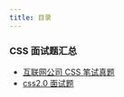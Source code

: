```yaml
---
title: 目录
---
```


### CSS 面试题汇总

- [互联网公司 CSS 笔试真题](./company-face)
- [css2.0 面试题](./css2.0)

<footer-FooterLink :isShareLink="true" :isDaShang="true" />
